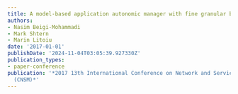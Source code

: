 ```yaml
---
title: A model-based application autonomic manager with fine granular bandwidth control
authors:
- Nasim Beigi-Mohammadi
- Mark Shtern
- Marin Litoiu
date: '2017-01-01'
publishDate: '2024-11-04T03:05:39.927330Z'
publication_types:
- paper-conference
publication: '*2017 13th International Conference on Network and Service Management
  (CNSM)*'
---
```

